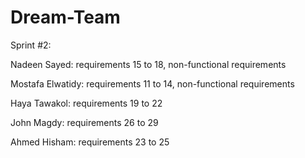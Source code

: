 # Dream-Team
Sprint #2:

Nadeen Sayed: requirements 15 to 18, non-functional requirements

Mostafa Elwatidy: requirements 11 to 14, non-functional requirements

Haya Tawakol: requirements 19 to 22

John Magdy: requirements 26 to 29

Ahmed Hisham: requirements 23 to 25 